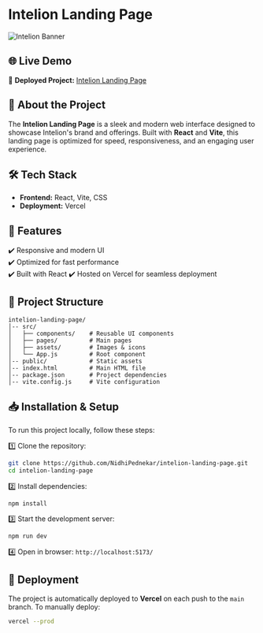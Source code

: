 # Intelion Landing Page

![Intelion Banner](https://via.placeholder.com/1200x400?text=Intelion+Landing+Page)

## 🌐 Live Demo
🚀 **Deployed Project:** [Intelion Landing Page](https://intelion-o7ew5zkxi-nidhi-pednekars-projects.vercel.app/)

## 📌 About the Project
The **Intelion Landing Page** is a sleek and modern web interface designed to showcase Intelion's brand and offerings. Built with **React** and **Vite**, this landing page is optimized for speed, responsiveness, and an engaging user experience.

## 🛠️ Tech Stack
- **Frontend:** React, Vite, CSS
- **Deployment:** Vercel

## 🚀 Features
✔️ Responsive and modern UI  
✔️ Optimized for fast performance  
✔️ Built with React 
✔️ Hosted on Vercel for seamless deployment  

## 📂 Project Structure
```
intelion-landing-page/
│-- src/
│   ├── components/    # Reusable UI components
│   ├── pages/         # Main pages
│   ├── assets/        # Images & icons
│   └── App.js         # Root component
│-- public/            # Static assets
│-- index.html         # Main HTML file
│-- package.json       # Project dependencies
│-- vite.config.js     # Vite configuration
```

## 📥 Installation & Setup
To run this project locally, follow these steps:

1️⃣ Clone the repository:
```sh
git clone https://github.com/NidhiPednekar/intelion-landing-page.git
cd intelion-landing-page
```

2️⃣ Install dependencies:
```sh
npm install
```

3️⃣ Start the development server:
```sh
npm run dev
```

4️⃣ Open in browser: `http://localhost:5173/`

## 🎯 Deployment
The project is automatically deployed to **Vercel** on each push to the `main` branch. To manually deploy:
```sh
vercel --prod
```



